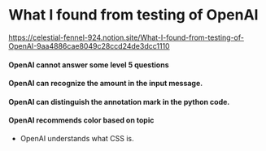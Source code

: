 # What I found from testing of OpenAI
https://celestial-fennel-924.notion.site/What-I-found-from-testing-of-OpenAI-9aa4886cae8049c28ccd24de3dcc1110

#### OpenAI cannot answer some level 5 questions
#### OpenAI can recognize the amount in the input message.
#### OpenAI can distinguish the annotation mark in the python code.
#### OpenAI recommends color based on topic
- OpenAI understands what CSS is.
